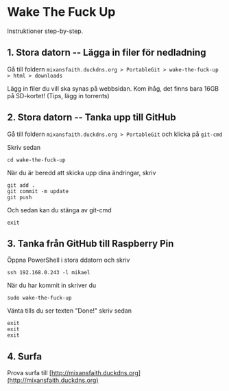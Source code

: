 # Wake The Fuck Up

Instruktioner step-by-step.

## 1. Stora datorn -- Lägga in filer för nedladning

Gå till foldern `mixansfaith.duckdns.org > PortableGit > wake-the-fuck-up > html > downloads`

Lägg in filer du vill ska synas på webbsidan. Kom ihåg, det finns bara 16GB på SD-kortet! (Tips, lägg in torrents)

## 2. Stora datorn -- Tanka upp till GitHub

Gå till foldern `mixansfaith.duckdns.org > PortableGit` och klicka på `git-cmd`

Skriv sedan

	cd wake-the-fuck-up

När du är beredd att skicka upp dina ändringar, skriv

	git add .
	git commit -m update
	git push

Och sedan kan du stänga av git-cmd

	exit

## 3. Tanka från GitHub till Raspberry Pin

Öppna PowerShell i stora ddatorn och skriv

	ssh 192.168.0.243 -l mikael

När du har kommit in skriver du

	sudo wake-the-fuck-up

Vänta tills du ser texten "Done!" skriv sedan

	exit
	exit
	exit

## 4. Surfa

Prova surfa till  [http://mixansfaith.duckdns.org](http://mixansfaith.duckdns.org)



